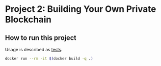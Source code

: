 # Project 2: Building Your Own Private Blockchain


## How to run this project

Usage is described as [tests](test/test.js).

```sh
docker run --rm -it $(docker build -q .)
```

